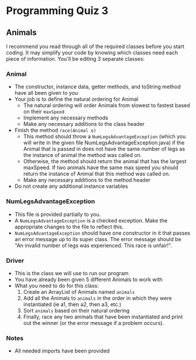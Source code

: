 # Programming Quiz 3

## Animals
I recommend you read through all of the required classes before you start coding. It may simplify your code by knowing which classes need each piece of information.
You'll be editing 3 separate classes:


### Animal
- The constructor, instance data, getter methods, and toString method have all been given to you
- Your job is to define the natural ordering for Animal
	- The natural ordering will order Animals from slowest to fastest based on their `maxSpeed`
	- Implement any necessary methods
	- Make any necessary additions to the class header
- Finish the method `race(Animal o)`
	- This method should throw a `NumLegsAdvantageException` (which you will write in the given file NumLegsAdvantageException.java) if the Animal that is passed in does not have the same number of legs as the instance of animal the method was called on.
	- Otherwise, the method should return the animal that has the largest maxSpeed. If two animals have the same max speed you should return the instance of Animal that this method was called on.
	- Make any necessary additions to the method header
- Do not create any additional instance variables

### NumLegsAdvantageException
- This file is provided partially to you.
- A `NumLegsAdvantageException` is a checked exception. Make the appropriate changes to the file to reflect this.
- `NumLegsAdvantageException` should have one constructor in it that passes an error message up to its super class. The error message should be "An invalid number of legs was experienced. This race is unfair!".


### Driver
- This is the class we will use to run our program
- You have already been given 5 different Animals to work with
- What you need to do for this class:
	1. Create an ArrayList of Animals named `animals`
	2. Add all the Animals to `animals` in the order in which they were instantiated (ie a1, 	then a2, then a3, etc.)
	3. Sort `animals` based on their natural ordering
	5. Finally, race any two animals that have been instantiated and print out the winner (or the error message if a problem occurs).

### Notes
- All needed imports have been provided